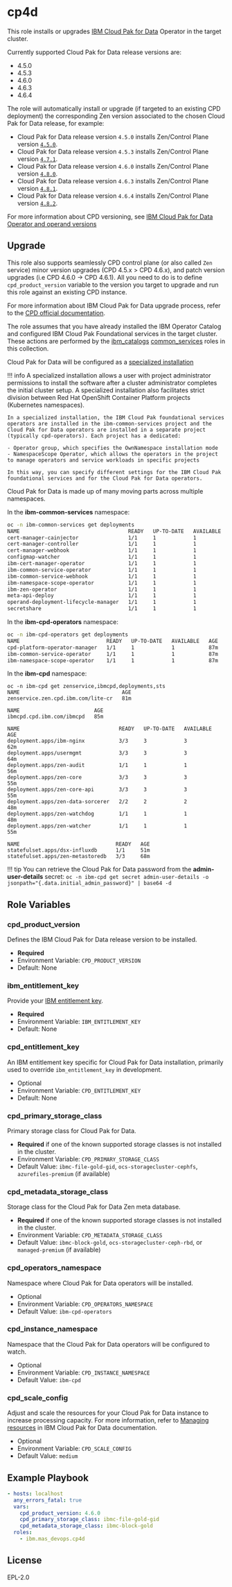 cp4d
====

This role installs or upgrades [IBM Cloud Pak for Data](https://www.ibm.com/uk-en/products/cloud-pak-for-data) Operator in the target cluster.

Currently supported Cloud Pak for Data release versions are:

  - 4.5.0
  - 4.5.3
  - 4.6.0
  - 4.6.3
  - 4.6.4

The role will automatically install or upgrade (if targeted to an existing CPD deployment) the corresponding Zen version associated to the chosen Cloud Pak for Data release, for example:

- Cloud Pak for Data release version `4.5.0` installs Zen/Control Plane version [`4.5.0`](https://github.ibm.com/PrivateCloud/olm-utils/blob/master/ansible-play/config-vars/release-4.5.0.yml#L59).
- Cloud Pak for Data release version `4.5.3` installs Zen/Control Plane version [`4.7.1`](https://github.ibm.com/PrivateCloud/olm-utils/blob/master/ansible-play/config-vars/release-4.5.3.yml#L62).
- Cloud Pak for Data release version `4.6.0` installs Zen/Control Plane version [`4.8.0`](https://github.ibm.com/PrivateCloud/olm-utils/blob/master/ansible-play/config-vars/release-4.6.0.yml#L65).
- Cloud Pak for Data release version `4.6.3` installs Zen/Control Plane version [`4.8.1`](https://github.ibm.com/PrivateCloud/olm-utils/blob/master/ansible-play/config-vars/release-4.6.3.yml#L65).
- Cloud Pak for Data release version `4.6.4` installs Zen/Control Plane version [`4.8.2`](https://github.ibm.com/PrivateCloud/olm-utils/blob/master/ansible-play/config-vars/release-4.6.4.yml#L65).

For more information about CPD versioning, see [IBM Cloud Pak for Data Operator and operand versions](https://www.ibm.com/docs/en/cloud-paks/cp-data/4.6.x?topic=planning-operator-operand-versions)

Upgrade
------------------
This role also supports seamlessly CPD control plane (or also called `Zen` service) minor version upgrades (CPD 4.5.x > CPD 4.6.x), and patch version upgrades (i.e CPD 4.6.0 -> CPD 4.6.1).
All you need to do is to define `cpd_product_version` variable to the version you target to upgrade and run this role against an existing CPD instance.

For more information about IBM Cloud Pak for Data upgrade process, refer to the [CPD official documentation](https://www.ibm.com/docs/en/cloud-paks/cp-data/4.6.x?topic=upgrading).

The role assumes that you have already installed the IBM Operator Catalog and configured IBM Cloud Pak Foundational services in the target cluster.  These actions are performed by the [ibm_catalogs](ibm_catalogs.md) [common_services](common_services.md) roles in this collection.

Cloud Pak for Data will be configured as a [specialized installation](https://www.ibm.com/docs/en/cloud-paks/cp-data/4.6.x?topic=planning-architecture)

!!! info
    A specialized installation allows a user with project administrator permissions to install the software after a cluster administrator completes the initial cluster setup.  A specialized installation also facilitates strict division between Red Hat OpenShift Container Platform projects (Kubernetes namespaces).

    In a specialized installation, the IBM Cloud Pak foundational services operators are installed in the ibm-common-services project and the Cloud Pak for Data operators are installed in a separate project (typically cpd-operators). Each project has a dedicated:

    - Operator group, which specifies the OwnNamespace installation mode
    - NamespaceScope Operator, which allows the operators in the project to manage operators and service workloads in specific projects

    In this way, you can specify different settings for the IBM Cloud Pak foundational services and for the Cloud Pak for Data operators.

Cloud Pak for Data is made up of many moving parts across multiple namespaces.

In the **ibm-common-services** namespace:
```bash
oc -n ibm-common-services get deployments
NAME                                   READY   UP-TO-DATE   AVAILABLE   AGE
cert-manager-cainjector                1/1     1            1           85m
cert-manager-controller                1/1     1            1           85m
cert-manager-webhook                   1/1     1            1           85m
configmap-watcher                      1/1     1            1           85m
ibm-cert-manager-operator              1/1     1            1           87m
ibm-common-service-operator            1/1     1            1           92m
ibm-common-service-webhook             1/1     1            1           91m
ibm-namespace-scope-operator           1/1     1            1           91m
ibm-zen-operator                       1/1     1            1           87m
meta-api-deploy                        1/1     1            1           86m
operand-deployment-lifecycle-manager   1/1     1            1           90m
secretshare                            1/1     1            1           91m
```

In the **ibm-cpd-operators** namespace:
```bash
oc -n ibm-cpd-operators get deployments
NAME                            READY   UP-TO-DATE   AVAILABLE   AGE
cpd-platform-operator-manager   1/1     1            1           87m
ibm-common-service-operator     1/1     1            1           87m
ibm-namespace-scope-operator    1/1     1            1           87m
```

In the **ibm-cpd** namespace:
```
oc -n ibm-cpd get zenservice,ibmcpd,deployments,sts
NAME                                 AGE
zenservice.zen.cpd.ibm.com/lite-cr   81m

NAME                        AGE
ibmcpd.cpd.ibm.com/ibmcpd   85m

NAME                                READY   UP-TO-DATE   AVAILABLE   AGE
deployment.apps/ibm-nginx           3/3     3            3           62m
deployment.apps/usermgmt            3/3     3            3           64m
deployment.apps/zen-audit           1/1     1            1           56m
deployment.apps/zen-core            3/3     3            3           55m
deployment.apps/zen-core-api        3/3     3            3           55m
deployment.apps/zen-data-sorcerer   2/2     2            2           48m
deployment.apps/zen-watchdog        1/1     1            1           48m
deployment.apps/zen-watcher         1/1     1            1           55m

NAME                               READY   AGE
statefulset.apps/dsx-influxdb      1/1     51m
statefulset.apps/zen-metastoredb   3/3     68m
```

!!! tip
    You can retrieve the Cloud Pak for Data password from the **admin-user-details** secret: `oc -n ibm-cpd get secret admin-user-details -o jsonpath="{.data.initial_admin_password}" | base64 -d`

Role Variables
--------------
### cpd_product_version
Defines the IBM Cloud Pak for Data release version to be installed.

- **Required**
- Environment Variable: `CPD_PRODUCT_VERSION`
- Default: None

### ibm_entitlement_key
Provide your [IBM entitlement key](https://myibm.ibm.com/products-services/containerlibrary).

- **Required**
- Environment Variable: `IBM_ENTITLEMENT_KEY`
- Default: None

### cpd_entitlement_key
An IBM entitlement key specific for Cloud Pak for Data installation, primarily used to override `ibm_entitlement_key` in development.

- Optional
- Environment Variable: `CPD_ENTITLEMENT_KEY`
- Default: None

### cpd_primary_storage_class
Primary storage class for Cloud Pak for Data.

- **Required** if one of the known supported storage classes is not installed in the cluster.
- Environment Variable: `CPD_PRIMARY_STORAGE_CLASS`
- Default Value: `ibmc-file-gold-gid`, `ocs-storagecluster-cephfs`, `azurefiles-premium` (if available)

### cpd_metadata_storage_class
Storage class for the Cloud Pak for Data Zen meta database.

- **Required** if one of the known supported storage classes is not installed in the cluster.
- Environment Variable: `CPD_METADATA_STORAGE_CLASS`
- Default Value: `ibmc-block-gold`, `ocs-storagecluster-ceph-rbd`, or `managed-premium` (if available)

### cpd_operators_namespace
Namespace where Cloud Pak for Data operators will be installed.

- Optional
- Environment Variable: `CPD_OPERATORS_NAMESPACE`
- Default Value: `ibm-cpd-operators`

### cpd_instance_namespace
Namespace that the Cloud Pak for Data operators will be configured to watch.

- Optional
- Environment Variable: `CPD_INSTANCE_NAMESPACE`
- Default Value: `ibm-cpd`

### cpd_scale_config
Adjust and scale the resources for your Cloud Pak for Data instance to increase processing capacity.
For more information, refer to [Managing resources](https://www.ibm.com/docs/en/cloud-paks/cp-data/4.6.x?topic=services-manually-scaling#reference_mkn_x4g_wpb__control-plane-scale) in IBM Cloud Pak for Data documentation.

- Optional
- Environment Variable: `CPD_SCALE_CONFIG`
- Default Value: `medium`


Example Playbook
----------------

```yaml
- hosts: localhost
  any_errors_fatal: true
  vars:
    cpd_product_version: 4.6.0
    cpd_primary_storage_class: ibmc-file-gold-gid
    cpd_metadata_storage_class: ibmc-block-gold
  roles:
    - ibm.mas_devops.cp4d
```

License
-------

EPL-2.0
